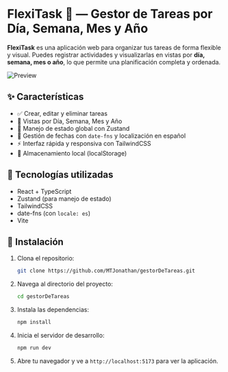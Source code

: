 # FlexiTask 📅 — Gestor de Tareas por Día, Semana, Mes y Año

**FlexiTask** es una aplicación web para organizar tus tareas de forma flexible y visual. Puedes registrar actividades y visualizarlas en vistas por **día, semana, mes o año**, lo que permite una planificación completa y ordenada.

![Preview](./public/image.png)

## ✨ Características

- ✅ Crear, editar y eliminar tareas
- 📅 Vistas por Día, Semana, Mes y Año
- 🎯 Manejo de estado global con Zustand
- 🧠 Gestión de fechas con `date-fns` y localización en español
- ⚡ Interfaz rápida y responsiva con TailwindCSS
- 💾 Almacenamiento local (localStorage)

## 🧩 Tecnologías utilizadas

- React + TypeScript
- Zustand (para manejo de estado)
- TailwindCSS
- date-fns (con `locale: es`)
- Vite

## 🚀 Instalación

1. Clona el repositorio:
   ```bash
   git clone https://github.com/MTJonathan/gestorDeTareas.git
   ```

2. Navega al directorio del proyecto:
   ```bash
   cd gestorDeTareas
   ```

3. Instala las dependencias:
   ```bash
   npm install
   ```

4. Inicia el servidor de desarrollo:
   ```bash
   npm run dev
   ```

5. Abre tu navegador y ve a `http://localhost:5173` para ver la aplicación.

